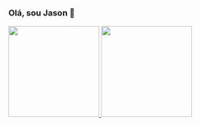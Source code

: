 ### Olá, sou Jason 👋

<div>
  <a href="https://github.com/jasonwillyan">
  <img height="180em" src="https://github-readme-stats.vercel.app/api?username=jasonwillyan&show_icons=true&theme=dark&include_all_commits=true&count_private=true"/>
  <img height="180em" src="https://github-readme-stats.vercel.app/api/top-langs/?username=jasonwillyan&layout=compact&langs_count=7&theme=dark"/>
</div>
